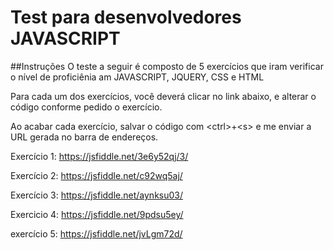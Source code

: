 # Test para desenvolvedores JAVASCRIPT
##Instruções
O teste a seguir é composto de 5 exercícios que iram verificar o nível de proficiênia am JAVASCRIPT, JQUERY, CSS e HTML

Para cada um dos exercícios, você deverá clicar no link abaixo, e alterar o código conforme pedido o exercício.

Ao acabar cada exercício, salvar o código com &lt;ctrl&gt;+&lt;s&gt; e me enviar a URL gerada no barra de endereços.

Exercício 1:
https://jsfiddle.net/3e6y52qj/3/



Exercício 2:
https://jsfiddle.net/c92wq5aj/

Exercício 3:
https://jsfiddle.net/aynksu03/

Exercicio 4:
https://jsfiddle.net/9pdsu5ey/

exercício 5:
https://jsfiddle.net/jvLgm72d/

